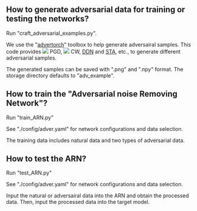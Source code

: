 ## How to generate adversarial data for training or testing the networks?
Run "craft_adversarial_examples.py".

We use the "[advertorch](https://github.com/BorealisAI/advertorch)" toolbox to help generate adversairal samples. This code provides ![](http://latex.codecogs.com/svg.latex?L_{\infty}) PGD, ![](http://latex.codecogs.com/svg.latex?L_{2}) CW, [DDN](https://arxiv.org/abs/1811.09600) and [STA](https://openreview.net/forum?id=HyydRMZC-), etc., to generate different adversarial samples.

The generated samples can be saved with ".png" and ".npy" format. The storage directory defaults to "adv_example".

## How to train the "Adversarial noise Removing Network"?
Run "train_ARN.py"

See "./config/adver.yaml" for network configurations and data selection. 

The training data includes natural data and two types of adversarial data.

## How to test the ARN?
Run "test_ARN.py"

See "./config/adver.yaml" for network configurations and data selection.

Input the natural or adversairal data into the ARN and obtain the processed data. Then, input the processed data into the target model.
